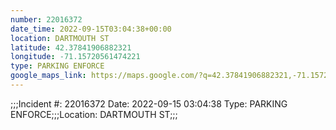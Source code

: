 ```yaml
---
number: 22016372
date_time: 2022-09-15T03:04:38+00:00
location: DARTMOUTH ST
latitude: 42.37841906882321
longitude: -71.15720561474221
type: PARKING ENFORCE
google_maps_link: https://maps.google.com/?q=42.37841906882321,-71.15720561474221
---
```


;;;Incident #: 22016372  Date: 2022-09-15 03:04:38   Type: PARKING ENFORCE;;;Location: DARTMOUTH ST;;;
